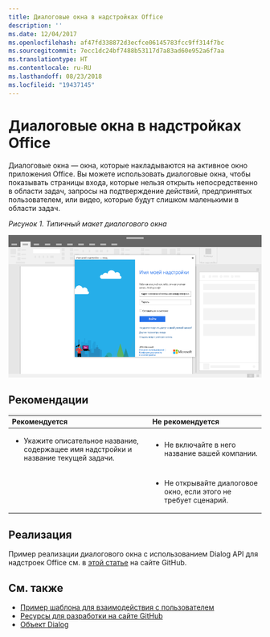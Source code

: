 ```yaml
---
title: Диалоговые окна в надстройках Office
description: ''
ms.date: 12/04/2017
ms.openlocfilehash: af47fd338872d3ecfce06145783fcc9ff314f7bc
ms.sourcegitcommit: 7ecc1dc24bf7488b53117d7a83ad60e952a6f7aa
ms.translationtype: HT
ms.contentlocale: ru-RU
ms.lasthandoff: 08/23/2018
ms.locfileid: "19437145"
---
```

# <a name="dialog-boxes-in-office-add-ins"></a>Диалоговые окна в надстройках Office
 
Диалоговые окна — окна, которые накладываются на активное окно приложения Office. Вы можете использовать диалоговые окна, чтобы показывать страницы входа, которые нельзя открыть непосредственно в области задач, запросы на подтверждение действий, предпринятых пользователем, или видео, которые будут слишком маленькими в области задач.

*Рисунок 1. Типичный макет диалогового окна*

![Изображение, на котором показан типичный макет диалогового окна](../images/overview-with-app-dialog.png)

## <a name="best-practices"></a>Рекомендации

|**Рекомендуется**|**Не рекомендуется**|
|:-----|:--------|
|<ul><li>Укажите описательное название, содержащее имя надстройки и название текущей задачи.</li></ul>|<ul><li>Не включайте в него название вашей компании.</li></ul>|
||<ul><li>Не открывайте диалоговое окно, если этого не требует сценарий.</li></ul>|

## <a name="implementation"></a>Реализация

Пример реализации диалогового окна с использованием Dialog API для надстроек Office см. в [этой статье](https://github.com/OfficeDev/Office-Add-in-Dialog-API-Simple-Example) на сайте GitHub.

## <a name="see-also"></a>См. также

- [Пример шаблона для взаимодействия с пользователем](https://office.visualstudio.com/DefaultCollection/OC/_git/GettingStarted-FabricReact)
- [Ресурсы для разработки на сайте GitHub](https://github.com/OfficeDev/Office-Add-in-UX-Design-Patterns-Code)
- [Объект Dialog](https://dev.office.com/reference/add-ins/shared/officeui.dialog)


